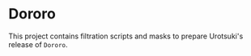 # Dororo
This project contains filtration scripts and masks to prepare Urotsuki's release of `Dororo`.  
